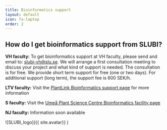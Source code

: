 ```yaml
---
title: Bioinformatics support
layout: default
icon: fa-laptop
order: 2
---
```



## How do I get bioinformatics support from SLUBI?

**VH faculty:**
To get bioinformatics support at VH faculty, please send and email to: [slubi-vh@slu.se](slubi-vh@slu.se).
We will arrange a first consultation meeting to discuss your project and what kind of support is needed. The consultation is for free. We provide short term support for free (one or two days).
For additional support (long term), the support fee is 600 SEK/h.

**LTV faculty:**
Visit the [PlantLink Bioinformatics support page](http://www.plantlink.se/about/bioinformatics-support/) for more information

**S faculty:**
Visit the [Umeå Plant Science Centre Bioinformatics facility page](https://www.upsc.se/platforms/upsc-bioinformatics-platform.html)

**NJ faculty:**
Information soon available

![SLUBI_logo]({{ site.avatar}} )
